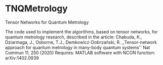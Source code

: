 # TNQMetrology
Tensor Networks for Quantum Metrology

The code used to implement the algorithms, based on tensor networks, for quantum metrology research, described in the article:
Chabuda, K., Dziarmaga, J., Osborne, T.J., Demkowicz-Dobrzański, R. ,,Tensor-network approach for quantum metrology in many-body quantum systems'' Nat Commun 11, 250 (2020)
Requires: MATLAB software with NCON function: arXiv:1402.0939
